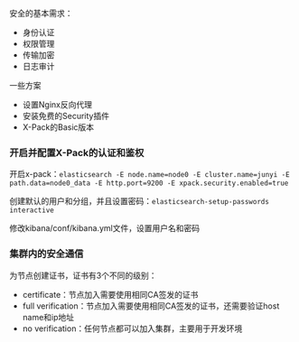 安全的基本需求：

- 身份认证
- 权限管理
- 传输加密
- 日志审计

一些方案

- 设置Nginx反向代理
- 安装免费的Security插件
- X-Pack的Basic版本



### 开启并配置X-Pack的认证和鉴权

开启x-pack：`elasticsearch -E node.name=node0 -E cluster.name=junyi -E path.data=node0_data -E http.port=9200 -E xpack.security.enabled=true`

创建默认的用户和分组，并且设置密码：`elasticsearch-setup-passwords interactive`

修改kibana/conf/kibana.yml文件，设置用户名和密码

### 集群内的安全通信

为节点创建证书，证书有3个不同的级别：

- certificate：节点加入需要使用相同CA签发的证书
- full verification：节点加入需要使用相同CA签发的证书，还需要验证host name和ip地址
- no verification：任何节点都可以加入集群，主要用于开发环境